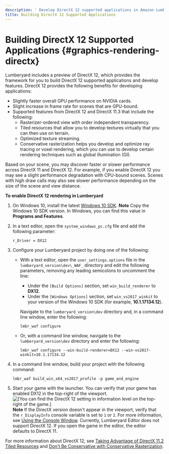 ```yaml
---
description: ' Develop DirectX 12 supported applications in Amazon Lumberyard. '
title: Building DirectX 12 Supported Applications
---
```

# Building DirectX 12 Supported Applications {#graphics-rendering-directx}

Lumberyard includes a preview of DirectX 12, which provides the framework for you to build DirectX 12 supported applications and develop features\. DirectX 12 provides the following benefits for developing applications:
+ Slightly faster overall GPU performance on NVIDIA cards\.
+ Slight increase in frame rate for scenes that are GPU\-bound\.
+ Supported features from DirectX 12 and DirectX 11\.3 that include the following:
  + Rasterizer\-ordered view with order independent transparency\.
  + Tiled resources that allow you to develop textures virtually that you can then use on terrain\.
  + Optimized texture streaming\.
  + Conservative rasterization helps you develop and optimize ray tracing or voxel rendering, which you can use to develop certain rendering techniques such as global illumination \(GI\)\.

Based on your scene, you may discover faster or slower performance across DirectX 11 and DirectX 12\. For example, if you enable DirectX 12 you may see a slight performance degradation with CPU\-bound scenes\. Scenes with high draw calls may also see slower performance depending on the size of the scene and view distance\.

**To enable DirectX 12 rendering in Lumberyard**

1. On Windows 10, install the latest [Windows 10 SDK](https://developer.microsoft.com/en-us/windows/downloads/windows-10-sdk)\.
**Note**
Copy the Windows 10 SDK version\. In Windows, you can find this value in **Programs and Features**\.

1. In a text editor, open the `system_windows_pc.cfg` file and add the following parameter:

   ```
   r_Driver = DX12
   ```

1. Configure your Lumberyard project by doing one of the following:
   + With a text editor, open the `user_settings.options` file in the `lumberyard_version\dev\_WAF_` directory and edit the following parameters, removing any leading semicolons to uncomment the line:
     + Under the `[Build Options]` section, set `win_build_renderer` to **DX12**\.
     + Under the `[Windows Options]` section, set `win_vs2017_winkit` to your version of the Windows 10 SDK \(for example, **10\.1\.17134\.12**\)\.

     Navigate to the `lumberyard_version\dev` directory and, in a command line window, enter the following:

     ```
     lmbr_waf configure
     ```
   + Or, with a command line window, navigate to the `lumberyard_version\dev` directory and enter the following:

     ```
     lmbr_waf configure --win-build-renderer=DX12 --win-vs2017-winkit=10.1.17134.12
     ```

1. In a command line window, build your project with the following command:

   ```
   lmbr_waf build_win_x64_vs2017_profile -p game_and_engine
   ```

1. Start your game with the launcher\. You can verify that your game has enabled DX12 in the top\-right of the viewport\.
![\[You can find the DirectX 12 setting in information level on the top-right of the game.\]](/images/userguide/starter-game-example-directx-12.png)
**Note**
If the DirectX version doesn't appear in the viewport, verify that the `r_DisplayInfo` console variable is set to `1` or `2`\. For more information, see [Using the Console Window](/docs/userguide/console-intro.md)\.
Currently, Lumberyard Editor does not support DirectX 12\. If you open the game in the editor, the editor defaults to DirectX 11\.

For more information about DirectX 12, see [Taking Advantage of DirectX 11\.2 Tiled Resources](https://developer.nvidia.com/content/taking-advantage-directx112-tiled-resources) and [Don't Be Conservative with Conservative Rasterization](https://developer.nvidia.com/content/dont-be-conservative-conservative-rasterization)\.